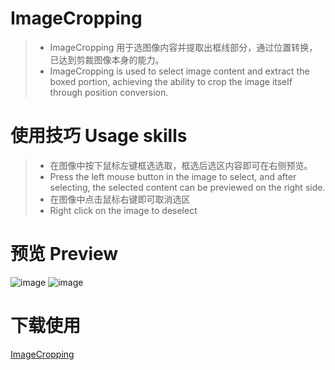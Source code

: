 # ImageCropping
> - ImageCropping 用于选图像内容并提取出框线部分，通过位置转换，已达到剪裁图像本身的能力。
> - ImageCropping is used to select image content and extract the boxed portion, achieving the ability to crop the image itself through position conversion.
# 使用技巧 Usage skills
> - 在图像中按下鼠标左键框选选取，框选后选区内容即可在右侧预览。
> - Press the left mouse button in the image to select, and after selecting, the selected content can be previewed on the right side.
> - 在图像中点击鼠标右键即可取消选区
> - Right click on the image to deselect
# 预览 Preview
![image](https://github.com/user-attachments/assets/c3de2878-4309-4ec1-a61c-6b78a922429f)
![image](https://github.com/user-attachments/assets/e81cb63a-d503-4556-bd88-90d5c5e604bd)
# 下载使用
[ImageCropping](https://github.com/Gun319/ImageCropping/releases/download/Beta/ImageCropping.exe)
